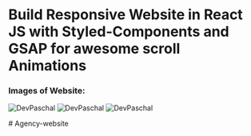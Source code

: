 # Build Responsive Website in React JS with Styled-Components and GSAP for awesome scroll Animations

### Images of Website:
![DevPaschal](https://github.com/codebucks27/Agency-website/blob/main/src/assets/Website%20Image-1.png)
![DevPaschal](https://github.com/codebucks27/Agency-website/blob/main/src/assets/Website%20Image-3.png)
![DevPaschal](https://github.com/codebucks27/Agency-website/blob/main/src/assets/Website%20Image-2.png)

 #   A g e n c y - w e b s i t e  
 